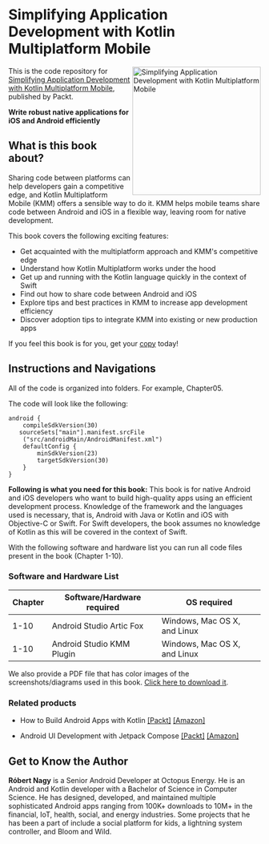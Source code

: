# Simplifying Application Development with Kotlin Multiplatform Mobile

<a href="https://www.packtpub.com/product/simplifying-application-development-with-kotlin-multiplatform-mobile/9781801812580"><img src="https://static.packt-cdn.com/products/9781801812580/cover/smaller" alt="Simplifying Application Development with Kotlin Multiplatform Mobile" height="256px" align="right"></a>

This is the code repository for [Simplifying Application Development with Kotlin Multiplatform Mobile](https://www.packtpub.com/product/simplifying-application-development-with-kotlin-multiplatform-mobile/9781801812580), published by Packt.

**Write robust native applications for iOS and Android efficiently**

## What is this book about?
Sharing code between platforms can help developers gain a competitive edge, and Kotlin Multiplatform Mobile (KMM) offers a sensible way to do it. KMM helps mobile teams share code between Android and iOS in a flexible way, leaving room for native development.

This book covers the following exciting features:
* Get acquainted with the multiplatform approach and KMM's competitive edge
* Understand how Kotlin Multiplatform works under the hood
* Get up and running with the Kotlin language quickly in the context of Swift
* Find out how to share code between Android and iOS
* Explore tips and best practices in KMM to increase app development efficiency
* Discover adoption tips to integrate KMM into existing or new production apps

If you feel this book is for you, get your [copy](https://www.amazon.com/Simplifying-Application-Development-Kotlin-Multiplatform/dp/1801812586) today!


## Instructions and Navigations
All of the code is organized into folders. For example, Chapter05.

The code will look like the following:
```
android {
    compileSdkVersion(30)
   sourceSets["main"].manifest.srcFile
    ("src/androidMain/AndroidManifest.xml")
    defaultConfig {
        minSdkVersion(23)
        targetSdkVersion(30)
    }
}
```

**Following is what you need for this book:**
This book is for native Android and iOS developers who want to build high-quality apps using an efficient development process. Knowledge of the framework and the languages used is necessary, that is, Android with Java or Kotlin and iOS with Objective-C or Swift. For Swift developers, the book assumes no knowledge of Kotlin as this will be covered in the context of Swift.

With the following software and hardware list you can run all code files present in the book (Chapter 1-10).

### Software and Hardware List
| Chapter | Software/Hardware required | OS required |
| -------- | ------------------------------------ | ----------------------------------- |
| 1-10 | Android Studio Artic Fox | Windows, Mac OS X, and Linux |
| 1-10 | Android Studio KMM Plugin| Windows, Mac OS X, and Linux |


We also provide a PDF file that has color images of the screenshots/diagrams used in this book. [Click here to download it](https://static.packt-cdn.com/downloads/9781801812580_ColorImages.pdf).

### Related products
* How to Build Android Apps with Kotlin [[Packt]](https://www.packtpub.com/product/how-to-build-android-apps-with-kotlin/9781838984113) [[Amazon]](https://www.amazon.com/Build-Android-Apps-Kotlin-hands/dp/1838984119)

* Android UI Development with Jetpack Compose [[Packt]](https://www.packtpub.com/product/android-ui-development-with-jetpack-compose/9781801812160) [[Amazon]](https://www.amazon.com/Android-Development-Jetpack-Compose-declarative-dp-1801812160/dp/1801812160/ref=mt_other?_encoding=UTF8&me=&qid=)


## Get to Know the Author
**Róbert Nagy**
is a Senior Android Developer at Octopus Energy. He is an Android and Kotlin developer with a Bachelor of Science in Computer Science. He has designed, developed, and maintained multiple sophisticated Android apps ranging from 100K+ downloads to 10M+ in the financial, IoT, health, social, and energy industries. Some projects that he has been a part of include a social platform for kids, a lightning system controller, and Bloom and Wild.
